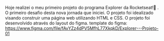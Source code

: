 Hoje realizei o meu primeiro projeto do programa Explorer da Rocketseat!🚀 . O primeiro desafio desta nova jornada que iniciei. 
O projeto foi idealizado visando construir uma página web utilizando HTML e CSS.  O projeto foi desenvolvido através do layout do figma.
template do figma: https://www.figma.com/file/fAvYZz4dPV5MfhL77XkqkD/Explorer---Projeto-01
